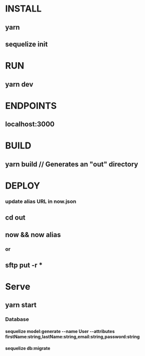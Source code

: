 # INSTALL 
## yarn 
## sequelize init

# RUN 
## yarn dev 

# ENDPOINTS 
## localhost:3000

# BUILD
## yarn build // Generates an "out" directory

# DEPLOY  
### update alias URL in now.json
## cd out
## now && now alias 
### or
## sftp put -r *

# Serve
## yarn start


### Database
#### sequelize model:generate --name User --attributes firstName:string,lastName:string,email:string,password:string
#### sequelize db:migrate